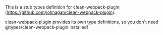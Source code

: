 This is a stub types definition for clean-webpack-plugin (https://github.com/johnagan/clean-webpack-plugin).

clean-webpack-plugin provides its own type definitions, so you don't need @types/clean-webpack-plugin installed!